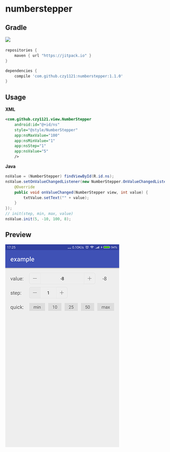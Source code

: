 # numberstepper


## Gradle

[![](https://jitpack.io/v/czy1121/numberstepper.svg)](https://jitpack.io/#czy1121/numberstepper)

``` groovy
repositories { 
    maven { url "https://jitpack.io" }
}
```  
    
``` groovy
dependencies {
    compile 'com.github.czy1121:numberstepper:1.1.0'
}
```
    
## Usage
    
**XML**

``` xml
<com.github.czy1121.view.NumberStepper
    android:id="@+id/ns"
    style="@style/NumberStepper"
    app:nsMaxValue="100"
    app:nsMinValue="1"
    app:nsStep="1"
    app:nsValue="5"
    />
```

**Java**

``` java
nsValue = (NumberStepper) findViewById(R.id.ns);
nsValue.setOnValueChangedListener(new NumberStepper.OnValueChangedListener() {
    @Override
    public void onValueChanged(NumberStepper view, int value) {
        txtValue.setText("" + value);
    }
});
// init(step, min, max, value)
nsValue.init(5, -10, 100, 8); 
```

## Preview

![screenshot](screenshot.png)